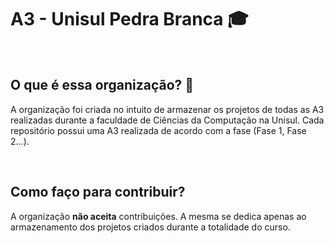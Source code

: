 # A3 - Unisul Pedra Branca 🎓

<br>

## O que é essa organização? 💭
A organização foi criada no intuito de armazenar os projetos de todas as A3 realizadas durante a faculdade de Ciências da Computação na Unisul. Cada repositório possui uma A3 realizada de acordo com a fase (Fase 1, Fase 2...).

<br>

## Como faço para contribuir?
A organização **não aceita** contribuições. A mesma se dedica apenas ao armazenamento dos projetos criados durante a totalidade do curso.

<br>
